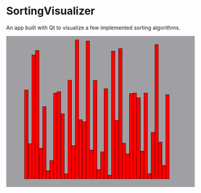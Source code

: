 # SortingVisualizer
An app built with Qt to visualize a few implemented sorting algorithms.

![](Img/insertionSort.gif)

